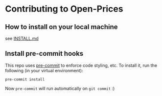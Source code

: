 # Contributing to Open-Prices

## How to install on your local machine

see [INSTALL.md](https://github.com/openfoodfacts/open-prices/blob/main/INSTALL.md)

## Install pre-commit hooks

This repo uses [pre-commit](https://pre-commit.com/) to enforce code styling, etc. To install it, run the following (in your virtual environment):

```
pre-commit install
```

Now `pre-commit` will run automatically on `git commit` :)
